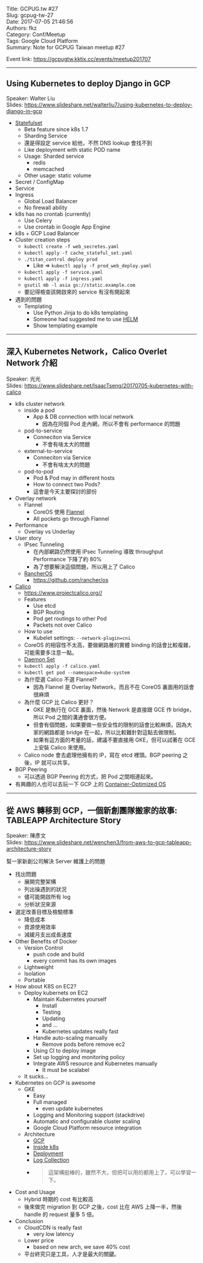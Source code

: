 Title: GCPUG.tw #27  
Slug: gcpug-tw-27  
Date: 2017-07-05 21:46:56  
Authors: fkz  
Category: Conf/Meetup  
Tags: Google Cloud Platform  
Summary: Note for GCPUG Taiwan meetup #27  
  
  
Event link: <https://gcpugtw.kktix.cc/events/meetup201707>  
  
---  
  
## Using Kubernetes to deploy Django in GCP  
  
Speaker: Walter Liu  
Slides: <https://www.slideshare.net/walterliu7/using-kubernetes-to-deploy-django-in-gcp>  
  
+ [Statefulset](https://kubernetes.io/docs/tutorials/stateful-application/basic-stateful-set/)  
    + Beta feature since k8s 1.7  
    + Sharding Service  
    + 還是得設定 service 給他，不然 DNS lookup 會找不到  
    + Like deployment with static POD name  
    + Usage: Sharded service  
        + redis  
        + memcached  
    + Other usage: static volume  
+ Secret / ConfigMap  
+ Service  
+ Ingress  
    + Global Load Balancer  
    + No firewall ability  
+ k8s has no crontab (currently)  
    + Use Celery  
    + Use crontab in Google App Engine  
+ k8s + GCP Load Balancer  
+ Cluster creation steps  
    + `kubectl create -f web_secretes.yaml`  
    + `kubectl apply -f cache_stateful_set.yaml`  
    + `./titan_control deploy prod`  
        + Like => `kubectl apply -f prod_web_deploy.yaml`  
    + `kubectl apply -f service.yaml`  
    + `kubectl apply -f ingress.yaml`  
    + `gsutil mb -l asia gs://static.example.com`  
    + 要記得檢查該開啟來的 service 有沒有開起來  
+ 遇到的問題  
    + Templating  
        + Use Python Jinja to do k8s templating  
        + Someone had suggested me to use [HELM](https://github.com/kubernetes/helm)  
        + Show templating example  
  
---  
  
## 深入 Kubernetes Network，Calico Overlet Network 介紹  
  
Speaker: 光光  
Slides: <https://www.slideshare.net/IsaacTseng/20170705-kubernetes-with-calico>  
  
+ k8s cluster network  
    + inside a pod  
        + App & DB connection with local network  
            + 因為在同個 Pod 走內網，所以不會有 performance 的問題  
    + pod-to-service  
        + Conneciton via Service  
            + 不會有啥太大的問題  
    + external-to-service  
        + Conneciton via Service  
            + 不會有啥太大的問題  
    + pod-to-pod  
        + Pod & Pod may in different hosts  
        + How to connect two Pods?  
        + 這會是今天主要探討的部份  
+ Overlay network  
    + Flannel  
        + CoreOS 使用 [Flannel](https://github.com/coreos/flannel)  
        + All pockets go through Flannel  
+ Performance  
    + Overlay vs Underlay  
+ User story  
    + IPsec Tunneling  
        + 在內部網路仍然使用 IPsec Tunneling 導致 throughput Performance 下降了約 80%  
        + 為了想要解決這個問題，所以用上了 Calico  
    + [RancherOS](http://rancher.com/rancher-os/)  
        + <https://github.com/rancher/os>  
+ [Calico](https://github.com/projectcalico/calico)  
    + <https://www.projectcalico.org//>  
    + Features  
        + Use etcd  
        + BGP Routing  
        + Pod get routings to other Pod  
        + Packets not over Calico  
    + How to use  
        + Kubelet settings: `--network-plugin=cni`  
    + CoreOS 的相容性不太高，要做網路層的實體 binding 的話會比較複雜，可能需要多注意一點。  
    + [Daemon Set](https://kubernetes.io/docs/concepts/workloads/controllers/daemonset/)  
    + `kubectl apply -f calico.yaml`  
    + `kubectl get pod --namespace=kube-system`  
    + 為什麼選 Calico 不選 Flannel?  
        + 因為 Flannel 是 Overlay Network，而且不在 CoreOS 裏面用的話會很麻煩  
    + 為什麼 GCP 比 Calico 更好？  
        + GKE 是執行在 GCE 裏面，然後 Network 是直接跟 GCE 作 bridge，所以 Pod 之間的溝通會很方便。  
        + 但會有個問題，如果要做一些安全性的限制的話會比較麻煩，因為大家的網路都是 bridge 在一起，所以比較難針對這點去做限制。  
        + 如果有這方面的考量的話，建議不要直接用 GKE，但可以試著在 GCE 上安裝 Calico 來使用。  
    + Calico node 會去處理他擁有的 IP，寫在 etcd 裡頭。BGP peering 之後，IP 就可以共享。  
+ BGP Peering  
    + 可以透過 BGP Peering 的方式，把 Pod 之間相連起來。  
+ 有興趣的人也可以去玩一下 GCP 上的 [Container-Optimized OS](https://cloud.google.com/container-optimized-os/docs/)  
  
---  
  
## 從 AWS 轉移到 GCP，一個新創團隊搬家的故事: TABLEAPP Architecture Story  
  
Speaker: 陳彥文  
Slides: <https://www.slideshare.net/wenchen3/from-aws-to-gcp-tableapp-architecture-story>  
  
幫一家新創公司解決 Server 維護上的問題  
  
+ 找出問題  
    + 展開完整架構  
    + 列出操遇到的狀況  
    + 儘可能開啟所有 log  
    + 分析狀況來源  
+ 選定改善目標及檢驗標準  
    + 降低成本  
    + 資源使用效率  
    + 減緩月支出成長速度  
+ Other Benefits of Docker  
    + Version Control  
        + push code and build  
        + every commit has its own images  
    + Lightweight  
    + Isolation  
    + Portable  
+ How about K8S on EC2?  
    + Deploy kubernets on EC2  
        + Maintain Kubernetes yourself  
            + Install  
            + Testing  
            + Updating  
            + and ...  
            + Kubernetes updates really fast  
        + Handle auto-scaling manually  
            + Remove pods before remove ec2  
        + Using CI to deploy image  
        + Set up logging and monitoring policy  
        + Integrate AWS resource and Kubernetes manually  
            + It must be scalabel  
    + It sucks...  
+ Kubernetes on GCP is awesome  
    + GKE  
        + Easy  
        + Full managed  
            + even update kubernetes  
        + Logging and Monitoring support (stackdrive)  
        + Automatic and configurable cluster scaling  
        + Google Cloud Platform resource integration  
    + Architecture  
        + [GCP](https://www.slideshare.net/wenchen3/from-aws-to-gcp-tableapp-architecture-story/17)  
        + [Inside k8s](https://www.slideshare.net/wenchen3/from-aws-to-gcp-tableapp-architecture-story/18)  
        + [Deployment](https://www.slideshare.net/wenchen3/from-aws-to-gcp-tableapp-architecture-story/19)  
        + [Log Collection](https://www.slideshare.net/wenchen3/from-aws-to-gcp-tableapp-architecture-story/20)  
        + > 這架構挺棒的，雖然不大，但把可以用的都用上了，可以學習一下。  
+ Cost and Usage  
    + Hybrid 時期的 cost 有比較高  
    + 後來做完 migration 到 GCP 之後，cost 比在 AWS 上降一半，然後 handle 的 request 量多 5 倍。  
+ Conclusion  
    + CloudCDN is really fast  
        + very low latency  
    + Lower price  
        + based on new arch, we save 40% cost  
    + 平台終究只是工具，人才是最大的關鍵。  
